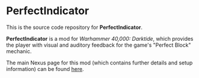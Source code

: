 # PerfectIndicator

This is the source code repository for **PerfectIndicator**.

**PerfectIndicator** is a mod for *Warhammer 40,000: Darktide*, which provides the player with visual and auditory feedback for the game's "Perfect Block" mechanic.

The main Nexus page for this mod (which contains further details and setup information) can be found [here](https://www.nexusmods.com/warhammer40kdarktide/mods/552).
